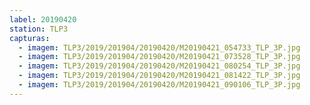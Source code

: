 ```yaml
---
label: 20190420
station: TLP3
capturas:
  - imagem: TLP3/2019/201904/20190420/M20190421_054733_TLP_3P.jpg
  - imagem: TLP3/2019/201904/20190420/M20190421_073528_TLP_3P.jpg
  - imagem: TLP3/2019/201904/20190420/M20190421_080254_TLP_3P.jpg
  - imagem: TLP3/2019/201904/20190420/M20190421_081422_TLP_3P.jpg
  - imagem: TLP3/2019/201904/20190420/M20190421_090106_TLP_3P.jpg
---
```

